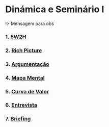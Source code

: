 # Dinámica e Seminário I

!> Mensagem para obs

### 1. [5W2H](docs/DS/dinamica-e-seminario-1/5W2H.md)

### 2. [Rich Picture](docs/DS/dinamica-e-seminario-1/RichPicture.md)

### 3. [Argumentação](docs/DS/dinamica-e-seminario-1/Argumentacao.md)

### 4. [Mapa Mental](docs/DS/dinamica-e-seminario-1/MapaMental.md)

### 5. [Curva de Valor](docs/DS/dinamica-e-seminario-1/CurvadeValor.md)

### 6. [Entrevista](docs/DS/dinamica-e-seminario-1/Entrevista.md)

### 7. [Briefing](docs/DS/dinamica-e-seminario-1/Briefing.md)
